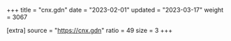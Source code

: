 +++
title = "cnx.gdn"
date = "2023-02-01"
updated = "2023-03-17"
weight = 3067

[extra]
source = "https://cnx.gdn"
ratio = 49
size = 3
+++
